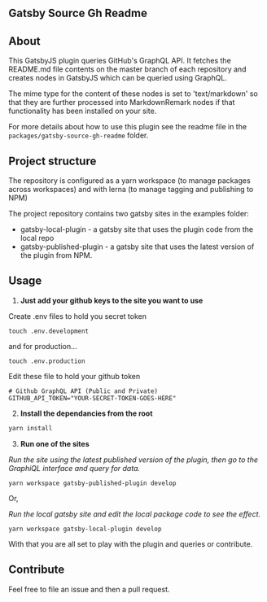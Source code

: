 ## Gatsby Source Gh Readme

## About

This GatsbyJS plugin queries GitHub's GraphQL API. It fetches the README.md file contents on the master branch of each repository and creates nodes in GatsbyJS which can be queried using GraphQL. 

The mime type for the content of these nodes is set to 'text/markdown' so that they are further processed into MarkdownRemark nodes if that functionality has been installed on your site. 

For more details about how to use this plugin see the readme file in the `packages/gatsby-source-gh-readme` folder.

## Project structure

The repository is configured as a yarn workspace (to manage packages across workspaces) and with lerna (to manage tagging and publishing to NPM)

The project repository contains two gatsby sites in the examples folder:

- gatsby-local-plugin - a gatsby site that uses the plugin code from the local repo
- gatsby-published-plugin - a gatsby site that uses the latest version of the plugin from NPM.



## Usage



1. **Just add your github keys to the site you want to use**

Create .env files to hold you secret token

    touch .env.development

and for production...

    touch .env.production

Edit these file to hold your github token

    # Github GraphQL API (Public and Private)
    GITHUB_API_TOKEN="YOUR-SECRET-TOKEN-GOES-HERE"

2. **Install the dependancies from the root**

```bash
yarn install
```

3. **Run one of the sites**

*Run the site using the latest published version of the plugin, then go to the GraphiQL interface and query for data.*

    yarn workspace gatsby-published-plugin develop

Or,

*Run the local gatsby site and edit the local package code to see the effect.*

    yarn workspace gatsby-local-plugin develop

With that you are all set to play with the plugin and queries or contribute.

## Contribute

Feel free to file an issue and then a pull request.